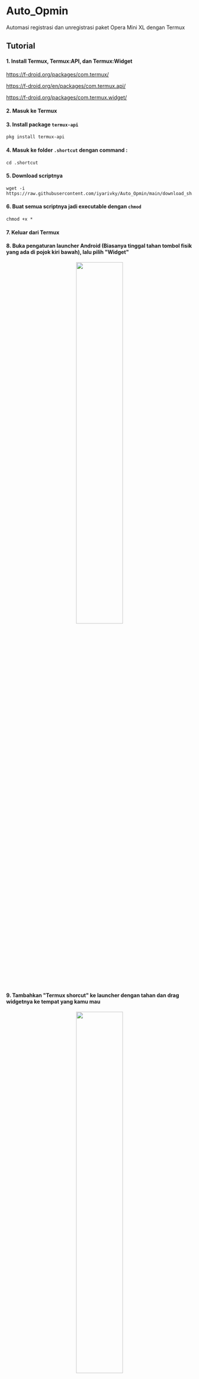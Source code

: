 # Auto_Opmin
Automasi registrasi dan unregistrasi paket Opera Mini XL dengan Termux

## Tutorial


#### 1. Install Termux, Termux:API, dan Termux:Widget

https://f-droid.org/packages/com.termux/

https://f-droid.org/en/packages/com.termux.api/

https://f-droid.org/packages/com.termux.widget/

#### 2. Masuk ke Termux

#### 3. Install package `termux-api`

``` 
pkg install termux-api 
```

#### 4. Masuk ke folder `.shortcut` dengan command :

``` 
cd .shortcut
``` 

#### 5. Download scriptnya

```
wget -i https://raw.githubusercontent.com/iyarivky/Auto_Opmin/main/download_sh.txt
```

#### 6. Buat semua scriptnya jadi executable dengan `chmod`

``` 
chmod +x *
``` 

#### 7. Keluar dari Termux

#### 8. Buka pengaturan launcher Android (Biasanya tinggal tahan tombol fisik yang ada di pojok kiri bawah), lalu pilih "Widget"


<p align="center"><img src="https://user-images.githubusercontent.com/101973571/230915456-1eb61455-2f77-40ee-bebe-1f99c3620ab0.png" width="50%"><p>

#### 9. Tambahkan "Termux shorcut" ke launcher dengan tahan dan drag widgetnya ke tempat yang kamu mau

<p align="center"><img src="https://user-images.githubusercontent.com/101973571/230916213-e6ad66a1-8219-4c7a-a450-0a8337afa5a3.png" width="50%"><p>

#### 10. Lalu ada pilihan script yang barusan kamu download, tinggal pilih yang kamu mau

<p align="center"><img src="https://user-images.githubusercontent.com/101973571/230916356-a3bac685-542e-436a-b766-bf8177b5752b.png" width="50%"><p>

#### 11. Done

### ⚠️Caution⚠️

Script tersebut (terutama script yang menggunakan command `termux-sms-send`) bekerja jika kartu XL kalian ada di SIM1, kalau kartu XL kalian ada di SIM2, ubah dulu nilai parameter `-s` menjadi `1`

contoh untuk script UNREG_Opmin.sh
```
#!/bin/sh

termux-sms-send -n 99722 -s 0 UNREG
echo "SEND UNREG"
```
ubah menjadi
```
#!/bin/sh

termux-sms-send -n 99722 -s 1 UNREG
echo "SEND UNREG"
```

untuk edit scriptnya, bisa pakai `micro`, `nano`, `vi` dll

Bingung? tinggal pm [@iya_rivvikyn](t.me/iya_rivvikyn) di Telegram

![bingung bang?](https://c.tenor.com/M5Qi18Me3VMAAAAd/bingung.gif)
